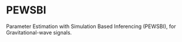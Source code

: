 # PEWSBI

Parameter Estimation with Simulation Based Inferencing (PEWSBI), for Gravitational-wave signals.
